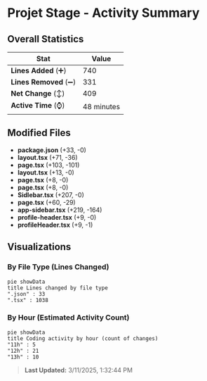 # Projet Stage - Activity Summary 

## Overall Statistics

| Stat                   | Value                                                             |
| ---------------------- | ----------------------------------------------------------------- |
| **Lines Added** (➕)   | 740                                          |
| **Lines Removed** (➖) | 331                                        |
| **Net Change** (↕)    | 409                |
| **Active Time** (⌚)   | 48 minutes |


## Modified Files
- **package.json** (+33, -0)
- **layout.tsx** (+71, -36)
- **page.tsx** (+103, -101)
- **layout.tsx** (+13, -0)
- **page.tsx** (+8, -0)
- **page.tsx** (+8, -0)
- **Sidlebar.tsx** (+207, -0)
- **page.tsx** (+60, -29)
- **app-sidebar.tsx** (+219, -164)
- **profile-header.tsx** (+9, -0)
- **profileHeader.tsx** (+9, -1)

## Visualizations

### By File Type (Lines Changed)

```mermaid
pie showData
title Lines changed by file type
".json" : 33
".tsx" : 1038
```

### By Hour (Estimated Activity Count)

```mermaid
pie showData
title Coding activity by hour (count of changes)
"11h" : 5
"12h" : 21
"13h" : 10
```


> **Last Updated:** 3/11/2025, 1:32:44 PM
